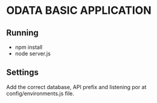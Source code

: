 # ODATA BASIC APPLICATION

## Running

- npm install
- node server.js


## Settings

Add the correct database, API prefix and listening por at config/environments.js file.
